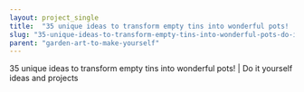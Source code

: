 ```yaml
---
layout: project_single
title:  "35 unique ideas to transform empty tins into wonderful pots! | Do it yourself ideas and projects"
slug: "35-unique-ideas-to-transform-empty-tins-into-wonderful-pots-do-it-yourself-ideas-and-projects"
parent: "garden-art-to-make-yourself"
---
```

35 unique ideas to transform empty tins into wonderful pots! | Do it yourself ideas and projects